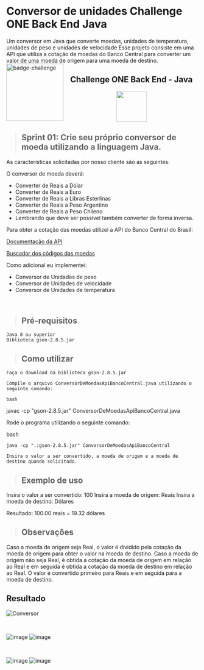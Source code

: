 # Conversor de unidades Challenge ONE Back End Java
Um conversor em Java que converte moedas, unidades de temperatura, unidades de peso e unidades de velocidade
Esse projeto consiste em uma API que utiliza a cotação de moedas do Banco Central para converter um valor de uma moeda de origem para uma moeda de destino.
<img align=left src="https://i.imgur.com/P9fjzh4.png" height=150 alt="badge-challenge">

<h2 align=center>Challenge ONE Back End - Java</h2>

<div align=center>

<img height="80" margin="10" src="https://i.imgur.com/9Gq6RS0.png">
</div>

>## Sprint 01: Crie seu próprio conversor de moeda utilizando a linguagem Java.


As características solicitadas por nosso cliente são as seguintes:

O conversor de moeda deverá:

- Converter de Reais a Dólar
- Converter de Reais a Euro
- Converter de Reais a Libras Esterlinas
- Converter de Reais a Peso Argentino
- Converter de Reais a Peso Chileno
- Lembrando que deve ser possível também converter de forma inversa.

Para obter a cotação das moedas utilizei a API do Banco Central do Brasil:

[Documentação da API](https://dadosabertos.bcb.gov.br/dataset/dados-cadastrais-de-entidades-autorizadas/resource/8600cf18-b981-456c-9ed1-bddec2690b71)

[Buscador dos códigos das moedas](https://www3.bcb.gov.br/sgspub/localizarseries/localizarSeries.do?method=prepararTelaLocalizarSeries)

Como adicional eu implementei:

- Conversor de Unidades de peso
- Conversor de Unidades de velocidade
- Conversor de Unidades de temperatura

<br>



>## Pré-requisitos

    Java 8 ou superior
    Biblioteca gson-2.8.5.jar

>## Como utilizar

    Faça o download da biblioteca gson-2.8.5.jar

    Compile o arquivo ConversorDeMoedasApiBancoCentral.java utilizando o seguinte comando:

    bash

javac -cp "gson-2.8.5.jar" ConversorDeMoedasApiBancoCentral.java

Rode o programa utilizando o seguinte comando:

bash

    java -cp ".:gson-2.8.5.jar" ConversorDeMoedasApiBancoCentral

    Insira o valor a ser convertido, a moeda de origem e a moeda de destino quando solicitado.

>## Exemplo de uso

Insira o valor a ser convertido: 100
Insira a moeda de origem: Reais
Insira a moeda de destino: Dólares

Resultado: 100.00 reais = 19.32 dólares

>## Observações
Caso a moeda de origem seja Real, o valor é dividido pela cotação da moeda de origem para obter o valor na moeda de destino.
Caso a moeda de origem não seja Real, é obtida a cotação da moeda de origem em relação ao Real e em seguida é obtida a cotação da moeda de destino em relação ao Real. O valor é convertido primeiro para Reais e em seguida para a moeda de destino.
    
 

## Resultado

![Conversor](https://user-images.githubusercontent.com/67373586/227186320-a5d64c8e-f069-4d2e-a299-117310e91c26.gif)

<br>

![image](https://user-images.githubusercontent.com/67373586/226997648-9a528198-992d-47bc-b78d-7a51fdb48641.png)
![image](https://user-images.githubusercontent.com/67373586/226997766-9077192d-84e7-4737-9932-1aad5691edc8.png)

<br>

![image](https://user-images.githubusercontent.com/67373586/226997950-4db4e518-6270-42bb-9626-df5d3074e9af.png)
![image](https://user-images.githubusercontent.com/67373586/226998178-0ce1baa2-c41a-472e-a1d1-08fed6ff6b37.png)



